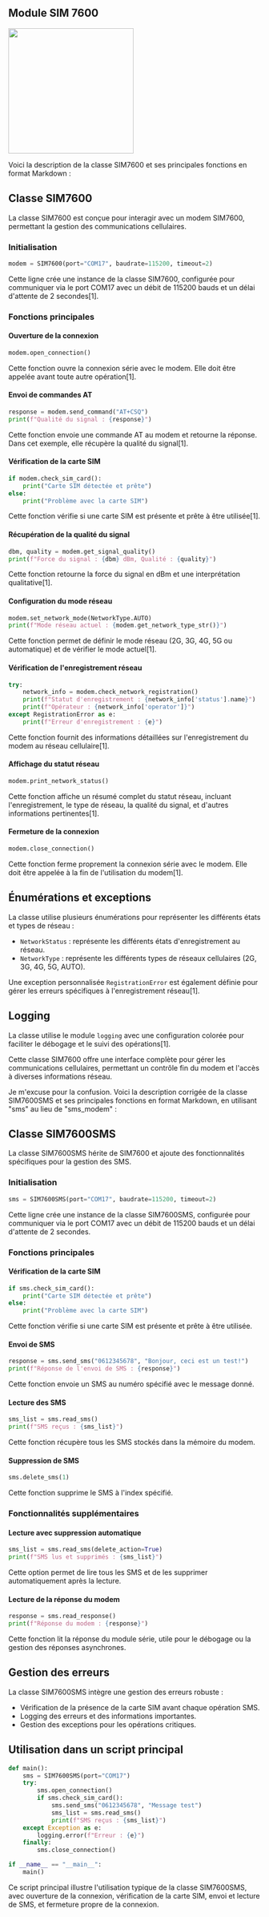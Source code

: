 ## Module SIM 7600
<image src="https://github.com/user-attachments/assets/a084f882-9833-4f40-a591-5fafea92a3cc" height="250px">

Voici la description de la classe SIM7600 et ses principales fonctions en format Markdown :

## Classe SIM7600

La classe SIM7600 est conçue pour interagir avec un modem SIM7600, permettant la gestion des communications cellulaires.

### Initialisation

```python
modem = SIM7600(port="COM17", baudrate=115200, timeout=2)
```

Cette ligne crée une instance de la classe SIM7600, configurée pour communiquer via le port COM17 avec un débit de 115200 bauds et un délai d'attente de 2 secondes[1].

### Fonctions principales

#### Ouverture de la connexion

```python
modem.open_connection()
```

Cette fonction ouvre la connexion série avec le modem. Elle doit être appelée avant toute autre opération[1].

#### Envoi de commandes AT

```python
response = modem.send_command("AT+CSQ")
print(f"Qualité du signal : {response}")
```

Cette fonction envoie une commande AT au modem et retourne la réponse. Dans cet exemple, elle récupère la qualité du signal[1].

#### Vérification de la carte SIM

```python
if modem.check_sim_card():
    print("Carte SIM détectée et prête")
else:
    print("Problème avec la carte SIM")
```

Cette fonction vérifie si une carte SIM est présente et prête à être utilisée[1].

#### Récupération de la qualité du signal

```python
dbm, quality = modem.get_signal_quality()
print(f"Force du signal : {dbm} dBm, Qualité : {quality}")
```

Cette fonction retourne la force du signal en dBm et une interprétation qualitative[1].

#### Configuration du mode réseau

```python
modem.set_network_mode(NetworkType.AUTO)
print(f"Mode réseau actuel : {modem.get_network_type_str()}")
```

Cette fonction permet de définir le mode réseau (2G, 3G, 4G, 5G ou automatique) et de vérifier le mode actuel[1].

#### Vérification de l'enregistrement réseau

```python
try:
    network_info = modem.check_network_registration()
    print(f"Statut d'enregistrement : {network_info['status'].name}")
    print(f"Opérateur : {network_info['operator']}")
except RegistrationError as e:
    print(f"Erreur d'enregistrement : {e}")
```

Cette fonction fournit des informations détaillées sur l'enregistrement du modem au réseau cellulaire[1].

#### Affichage du statut réseau

```python
modem.print_network_status()
```

Cette fonction affiche un résumé complet du statut réseau, incluant l'enregistrement, le type de réseau, la qualité du signal, et d'autres informations pertinentes[1].

#### Fermeture de la connexion

```python
modem.close_connection()
```

Cette fonction ferme proprement la connexion série avec le modem. Elle doit être appelée à la fin de l'utilisation du modem[1].

## Énumérations et exceptions

La classe utilise plusieurs énumérations pour représenter les différents états et types de réseau :

- `NetworkStatus` : représente les différents états d'enregistrement au réseau.
- `NetworkType` : représente les différents types de réseaux cellulaires (2G, 3G, 4G, 5G, AUTO).

Une exception personnalisée `RegistrationError` est également définie pour gérer les erreurs spécifiques à l'enregistrement réseau[1].

## Logging

La classe utilise le module `logging` avec une configuration colorée pour faciliter le débogage et le suivi des opérations[1].

Cette classe SIM7600 offre une interface complète pour gérer les communications cellulaires, permettant un contrôle fin du modem et l'accès à diverses informations réseau.


Je m'excuse pour la confusion. Voici la description corrigée de la classe SIM7600SMS et ses principales fonctions en format Markdown, en utilisant "sms" au lieu de "sms_modem" :

## Classe SIM7600SMS

La classe SIM7600SMS hérite de SIM7600 et ajoute des fonctionnalités spécifiques pour la gestion des SMS.

### Initialisation

```python
sms = SIM7600SMS(port="COM17", baudrate=115200, timeout=2)
```

Cette ligne crée une instance de la classe SIM7600SMS, configurée pour communiquer via le port COM17 avec un débit de 115200 bauds et un délai d'attente de 2 secondes.

### Fonctions principales

#### Vérification de la carte SIM

```python
if sms.check_sim_card():
    print("Carte SIM détectée et prête")
else:
    print("Problème avec la carte SIM")
```

Cette fonction vérifie si une carte SIM est présente et prête à être utilisée.

#### Envoi de SMS

```python
response = sms.send_sms("0612345678", "Bonjour, ceci est un test!")
print(f"Réponse de l'envoi de SMS : {response}")
```

Cette fonction envoie un SMS au numéro spécifié avec le message donné.

#### Lecture des SMS

```python
sms_list = sms.read_sms()
print(f"SMS reçus : {sms_list}")
```

Cette fonction récupère tous les SMS stockés dans la mémoire du modem.

#### Suppression de SMS

```python
sms.delete_sms(1)
```

Cette fonction supprime le SMS à l'index spécifié.

### Fonctionnalités supplémentaires

#### Lecture avec suppression automatique

```python
sms_list = sms.read_sms(delete_action=True)
print(f"SMS lus et supprimés : {sms_list}")
```

Cette option permet de lire tous les SMS et de les supprimer automatiquement après la lecture.

#### Lecture de la réponse du modem

```python
response = sms.read_response()
print(f"Réponse du modem : {response}")
```

Cette fonction lit la réponse du module série, utile pour le débogage ou la gestion des réponses asynchrones.

## Gestion des erreurs

La classe SIM7600SMS intègre une gestion des erreurs robuste :

- Vérification de la présence de la carte SIM avant chaque opération SMS.
- Logging des erreurs et des informations importantes.
- Gestion des exceptions pour les opérations critiques.

## Utilisation dans un script principal

```python
def main():
    sms = SIM7600SMS(port="COM17")
    try:
        sms.open_connection()
        if sms.check_sim_card():
            sms.send_sms("0612345678", "Message test")
            sms_list = sms.read_sms()
            print(f"SMS reçus : {sms_list}")
    except Exception as e:
        logging.error(f"Erreur : {e}")
    finally:
        sms.close_connection()

if __name__ == "__main__":
    main()
```

Ce script principal illustre l'utilisation typique de la classe SIM7600SMS, avec ouverture de la connexion, vérification de la carte SIM, envoi et lecture de SMS, et fermeture propre de la connexion.
